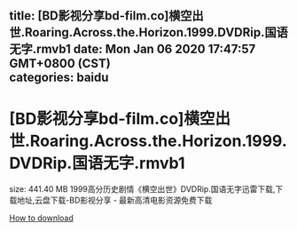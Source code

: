 
title: [BD影视分享bd-film.co]横空出世.Roaring.Across.the.Horizon.1999.DVDRip.国语无字.rmvb1
date: Mon Jan 06 2020 17:47:57 GMT+0800 (CST)    
categories: baidu
---

# [BD影视分享bd-film.co]横空出世.Roaring.Across.the.Horizon.1999.DVDRip.国语无字.rmvb1
size: 441.40 MB
 1999高分历史剧情《横空出世》DVDRip.国语无字迅雷下载,下载地址,云盘下载-BD影视分享 - 最新高清电影资源免费下载
 

[How to download](https://bpcam.bemobtrk.com/go/2ceec3aa-1ca2-46d6-b9ff-aaa5c184517c?jno=2647)